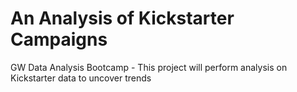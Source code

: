 # An Analysis of Kickstarter Campaigns
GW Data Analysis Bootcamp - This project will perform analysis on Kickstarter data to uncover trends
